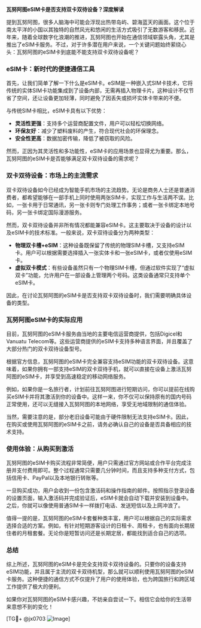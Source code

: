 **瓦努阿图eSIM卡是否支持双卡双待设备？深度解读**

提到瓦努阿图，很多人脑海中可能会浮现出热带岛屿、碧海蓝天的画面。这个位于南太平洋的小国以其独特的自然风光和悠闲的生活方式吸引了无数游客和移民。近年来，随着全球数字化浪潮的推进，瓦努阿图也开始在通信领域崭露头角，尤其是推出了eSIM卡服务。不过，对于许多潜在用户来说，一个关键问题始终萦绕心头：瓦努阿图的eSIM卡到底能不能支持双卡双待设备呢？

### eSIM卡：新时代的便捷通信工具

首先，让我们简单了解一下什么是eSIM卡。eSIM是一种嵌入式SIM卡技术，它将传统的实体SIM卡功能集成到了设备内部，无需再插入物理卡片。这种设计不仅节省了空间，还让设备更加轻薄，同时避免了因丢失或损坏实体卡带来的不便。

与传统SIM卡相比，eSIM卡具有以下优势：
- **灵活性更强**：支持多个运营商配置文件，用户可以轻松切换网络。
- **环保友好**：减少了塑料废料的产生，符合现代社会的环保理念。
- **安全性更高**：数据加密传输，降低了被窃取的风险。

然而，正因为其灵活性和多功能性，eSIM卡的应用场景也显得尤为重要。那么，瓦努阿图的eSIM卡是否能够满足双卡双待设备的需求呢？

### 双卡双待设备：市场上的主流需求

双卡双待设备如今已经成为智能手机市场的主流趋势。无论是商务人士还是普通消费者，都希望能够在一部手机上同时使用两张SIM卡，实现工作与生活两不误。比如，一张卡用于日常通讯，另一张卡则专门处理工作事务；或者一张卡绑定本地号码，另一张卡绑定国际漫游服务。

然而，双卡双待设备并非所有情况都能兼容eSIM卡。这主要取决于设备的设计以及eSIM卡的技术标准。一般来说，双卡双待设备分为两种类型：
- **物理双卡槽+eSIM**：这种设备既保留了传统的物理SIM卡槽，又支持eSIM卡。用户可以根据需要选择插入一张实体卡和一张eSIM卡，或者仅使用eSIM卡。
- **虚拟双卡模式**：有些设备虽然只有一个物理SIM卡槽，但通过软件实现了“虚拟双卡”功能，允许用户在一部设备上管理两个号码。这类设备通常只支持单个eSIM卡。

因此，在讨论瓦努阿图的eSIM卡是否支持双卡双待设备时，我们需要明确具体设备的类型。

### 瓦努阿图eSIM卡的实际应用

目前，瓦努阿图的eSIM卡服务由当地的主要电信运营商提供，包括Digicel和Vanuatu Telecom等。这些运营商提供的eSIM卡支持多种语言界面，并且覆盖了大部分热门的双卡双待设备型号。

根据官方信息，瓦努阿图的eSIM卡完全兼容支持eSIM功能的双卡双待设备。这意味着，如果你拥有一部支持eSIM的双卡双待手机，就可以直接在设备上激活瓦努阿图的eSIM卡，并享受到高速稳定的移动网络服务。

例如，如果你是一名旅行者，计划前往瓦努阿图进行短期访问，你可以提前在线购买eSIM卡并将其激活到你的设备中。这样一来，你不仅可以保持原有的国内号码正常使用，还可以无缝接入瓦努阿图的本地网络，享受无地域限制的通信体验。

当然，需要注意的是，部分老旧设备可能由于硬件限制无法支持eSIM卡。因此，在购买或使用瓦努阿图的eSIM卡之前，请务必确认自己的设备是否具备相应的技术支持。

### 使用体验：从购买到激活

瓦努阿图的eSIM卡购买流程非常简便，用户只需通过官方网站或合作平台完成注册并支付费用即可。整个过程通常只需要几分钟时间，而且支持多种支付方式，包括信用卡、PayPal以及本地银行转账等。

一旦购买成功，用户会收到一份包含激活码和操作指南的邮件。按照指示登录设备的设置页面，输入激活码并完成验证后，eSIM卡就会自动下载并安装到设备中。之后，你就可以像使用普通SIM卡一样拨打电话、发送短信以及上网冲浪了。

值得一提的是，瓦努阿图的eSIM卡套餐种类丰富，用户可以根据自己的实际需求选择合适的方案。例如，有针对短期游客设计的日租卡、周租卡，也有面向长期居住者的月租套餐。无论你是短暂访问还是长期定居，都能找到适合自己的选项。

### 总结

综上所述，瓦努阿图的eSIM卡是完全支持双卡双待设备的。只要你的设备支持eSIM功能，并且属于主流的双卡双待机型，那么就可以顺利使用瓦努阿图的eSIM卡服务。这种便捷的通信方式不仅提升了用户的使用体验，也为跨国旅行和跨区域工作提供了极大的便利。

如果你对瓦努阿图的eSIM卡感兴趣，不妨亲自尝试一下。相信它会给你的生活带来意想不到的变化！

[TG💪+ @jx0703 ![Image](https://github.com/user-attachments/assets/dbca1d08-cadb-493c-b0ec-ad6f7a83f270)]